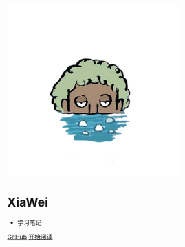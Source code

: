 [![DWCpcQ.png](_coverpage.assets/DWCpcQ.png)](https://imgchr.com/i/DWCpcQ)

# XiaWei

- 学习笔记

[GitHub](https://github.com/xw-user)
[开始阅读](README.md)
